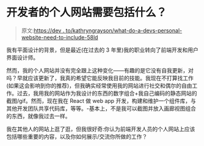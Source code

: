 # 开发者的个人网站需要包括什么？

> 原文:[https://dev . to/kathryngrayson/what-do-a-devs-personal-website-need-to-include-58ld](https://dev.to/kathryngrayson/what-does-a-devs-personal-website-need-to-include--58ld)

我有平面设计的背景，但是最近(在过去的 3 年里)我的职业转向了前端开发和用户界面设计师。

然而，我的个人网站并没有完全跟上这种变化——有趣的是它没有自我更新，对吗？早就应该更新了，我真的希望它能反映我目前的技能。我现在不打算找工作(如果这会影响到你的推荐)，但我确实经常使用我的网站进行社交和偶尔的自由工作。过去，我用我的网站作为我设计的东西的数字组合+我自己编码的静态网站的截图/gif。然而，现在我在 React 做 web app 开发，构建和维护一个组件库，与其他开发团队共享代码库，等等。-基本上，不是我可以截图并放入画廊视图组合的东西，就像我过去一样。

我在其他人的网站上逛了逛，但我很好奇:你认为前端开发人员的个人网站上应该包括哪些重要的内容，以及你如何展示/交流你所做的工作？